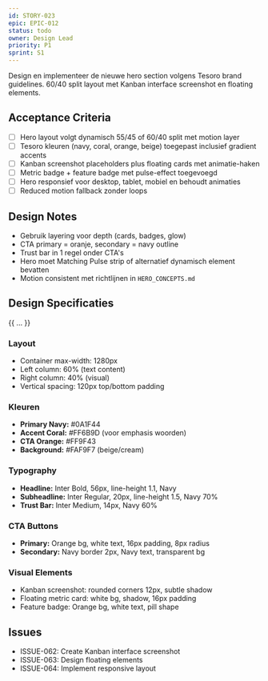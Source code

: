```yaml
---
id: STORY-023
epic: EPIC-012
status: todo
owner: Design Lead
priority: P1
sprint: S1
---
```



Design en implementeer de nieuwe hero section volgens Tesoro brand guidelines. 60/40 split layout met Kanban interface screenshot en floating elements.

## Acceptance Criteria

- [ ] Hero layout volgt dynamisch 55/45 of 60/40 split met motion layer
- [ ] Tesoro kleuren (navy, coral, orange, beige) toegepast inclusief gradient accents
- [ ] Kanban screenshot placeholders plus floating cards met animatie-haken
- [ ] Metric badge + feature badge met pulse-effect toegevoegd
- [ ] Hero responsief voor desktop, tablet, mobiel en behoudt animaties
- [ ] Reduced motion fallback zonder loops

## Design Notes

- Gebruik layering voor depth (cards, badges, glow)
- CTA primary = oranje, secondary = navy outline
- Trust bar in 1 regel onder CTA's
- Hero moet Matching Pulse strip of alternatief dynamisch element bevatten
- Motion consistent met richtlijnen in `HERO_CONCEPTS.md`

## Design Specificaties
{{ ... }}
### Layout
- Container max-width: 1280px
- Left column: 60% (text content)
- Right column: 40% (visual)
- Vertical spacing: 120px top/bottom padding

### Kleuren
- **Primary Navy:** #0A1F44
- **Accent Coral:** #FF6B9D (voor emphasis woorden)
- **CTA Orange:** #FF9F43
- **Background:** #FAF9F7 (beige/cream)

### Typography
- **Headline:** Inter Bold, 56px, line-height 1.1, Navy
- **Subheadline:** Inter Regular, 20px, line-height 1.5, Navy 70%
- **Trust Bar:** Inter Medium, 14px, Navy 60%

### CTA Buttons
- **Primary:** Orange bg, white text, 16px padding, 8px radius
- **Secondary:** Navy border 2px, Navy text, transparent bg

### Visual Elements
- Kanban screenshot: rounded corners 12px, subtle shadow
- Floating metric card: white bg, shadow, 16px padding
- Feature badge: Orange bg, white text, pill shape

## Issues

- ISSUE-062: Create Kanban interface screenshot
- ISSUE-063: Design floating elements
- ISSUE-064: Implement responsive layout
